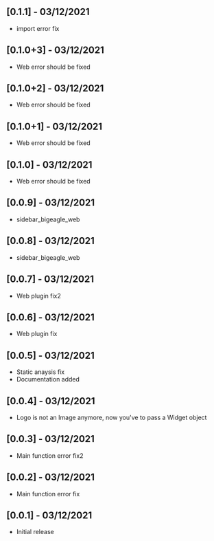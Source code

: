 ## [0.1.1] - 03/12/2021

* import error fix

## [0.1.0+3] - 03/12/2021

* Web error should be fixed


## [0.1.0+2] - 03/12/2021

* Web error should be fixed

## [0.1.0+1] - 03/12/2021

* Web error should be fixed

## [0.1.0] - 03/12/2021

* Web error should be fixed

## [0.0.9] - 03/12/2021

* sidebar_bigeagle_web

## [0.0.8] - 03/12/2021

* sidebar_bigeagle_web

## [0.0.7] - 03/12/2021

* Web plugin fix2

## [0.0.6] - 03/12/2021

* Web plugin fix

## [0.0.5] - 03/12/2021

* Static anaysis fix
* Documentation added

## [0.0.4] - 03/12/2021

* Logo is not an Image anymore, now you've to pass a Widget object

## [0.0.3] - 03/12/2021

* Main function error fix2

## [0.0.2] - 03/12/2021

* Main function error fix

## [0.0.1] - 03/12/2021

* Initial release
